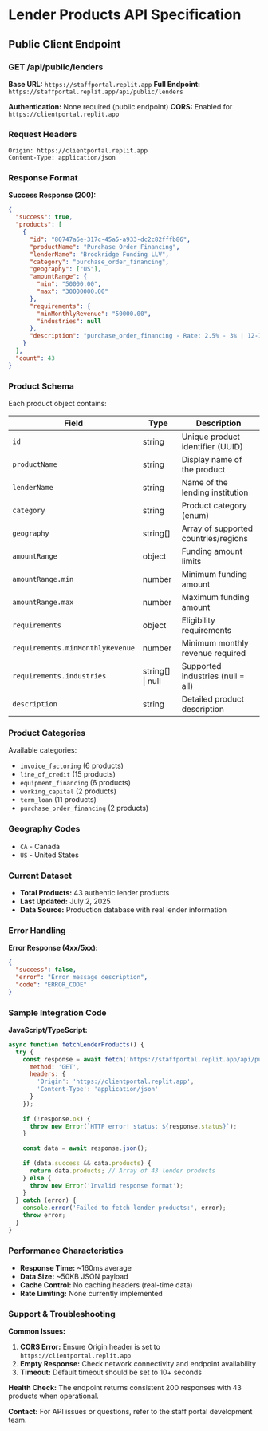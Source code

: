 # Lender Products API Specification

## Public Client Endpoint

### GET /api/public/lenders

**Base URL:** `https://staffportal.replit.app`
**Full Endpoint:** `https://staffportal.replit.app/api/public/lenders`

**Authentication:** None required (public endpoint)
**CORS:** Enabled for `https://clientportal.replit.app`

### Request Headers
```
Origin: https://clientportal.replit.app
Content-Type: application/json
```

### Response Format

**Success Response (200):**
```json
{
  "success": true,
  "products": [
    {
      "id": "80747a6e-317c-45a5-a933-dc2c82fffb86",
      "productName": "Purchase Order Financing",
      "lenderName": "Brookridge Funding LLV",
      "category": "purchase_order_financing",
      "geography": ["US"],
      "amountRange": {
        "min": "50000.00",
        "max": "30000000.00"
      },
      "requirements": {
        "minMonthlyRevenue": "50000.00",
        "industries": null
      },
      "description": "purchase_order_financing - Rate: 2.5% - 3% | 12-12 months | Docs: Bank Statements, Accountant Prepared Financials, Articles of Incorporation, Balance Sheet"
    }
  ],
  "count": 43
}
```

### Product Schema

Each product object contains:

| Field | Type | Description |
|-------|------|-------------|
| `id` | string | Unique product identifier (UUID) |
| `productName` | string | Display name of the product |
| `lenderName` | string | Name of the lending institution |
| `category` | string | Product category (enum) |
| `geography` | string[] | Array of supported countries/regions |
| `amountRange` | object | Funding amount limits |
| `amountRange.min` | number | Minimum funding amount |
| `amountRange.max` | number | Maximum funding amount |
| `requirements` | object | Eligibility requirements |
| `requirements.minMonthlyRevenue` | number | Minimum monthly revenue required |
| `requirements.industries` | string[] \| null | Supported industries (null = all) |
| `description` | string | Detailed product description |

### Product Categories

Available categories:
- `invoice_factoring` (6 products)
- `line_of_credit` (15 products)  
- `equipment_financing` (6 products)
- `working_capital` (2 products)
- `term_loan` (11 products)
- `purchase_order_financing` (2 products)

### Geography Codes
- `CA` - Canada
- `US` - United States

### Current Dataset
- **Total Products:** 43 authentic lender products
- **Last Updated:** July 2, 2025
- **Data Source:** Production database with real lender information

### Error Handling

**Error Response (4xx/5xx):**
```json
{
  "success": false,
  "error": "Error message description",
  "code": "ERROR_CODE"
}
```

### Sample Integration Code

**JavaScript/TypeScript:**
```javascript
async function fetchLenderProducts() {
  try {
    const response = await fetch('https://staffportal.replit.app/api/public/lenders', {
      method: 'GET',
      headers: {
        'Origin': 'https://clientportal.replit.app',
        'Content-Type': 'application/json'
      }
    });
    
    if (!response.ok) {
      throw new Error(`HTTP error! status: ${response.status}`);
    }
    
    const data = await response.json();
    
    if (data.success && data.products) {
      return data.products; // Array of 43 lender products
    } else {
      throw new Error('Invalid response format');
    }
  } catch (error) {
    console.error('Failed to fetch lender products:', error);
    throw error;
  }
}
```

### Performance Characteristics
- **Response Time:** ~160ms average
- **Data Size:** ~50KB JSON payload
- **Cache Control:** No caching headers (real-time data)
- **Rate Limiting:** None currently implemented

### Support & Troubleshooting

**Common Issues:**
1. **CORS Error:** Ensure Origin header is set to `https://clientportal.replit.app`
2. **Empty Response:** Check network connectivity and endpoint availability
3. **Timeout:** Default timeout should be set to 10+ seconds

**Health Check:**
The endpoint returns consistent 200 responses with 43 products when operational.

**Contact:**
For API issues or questions, refer to the staff portal development team.